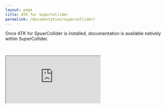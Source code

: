 ```yaml
---
layout: page
title: ATK for SuperCollider
permalink: /documentation/supercollider/
---
```


<p class="lead">Once ATK for SpuerCollider is installed, documentation is available natively within SuperCollider.</p>

&nbsp;

<div class="embed-responsive embed-responsive-4by3 embed-sc3-documentation">
    <iframe class="embed-responsive-item" src="http://www.ambisonictoolkit.net/Help/Guides/Intro-to-the-ATK.html">http://www.ambisonictoolkit.net/Help/Guides/Intro-to-the-ATK.html</iframe>
</div>

